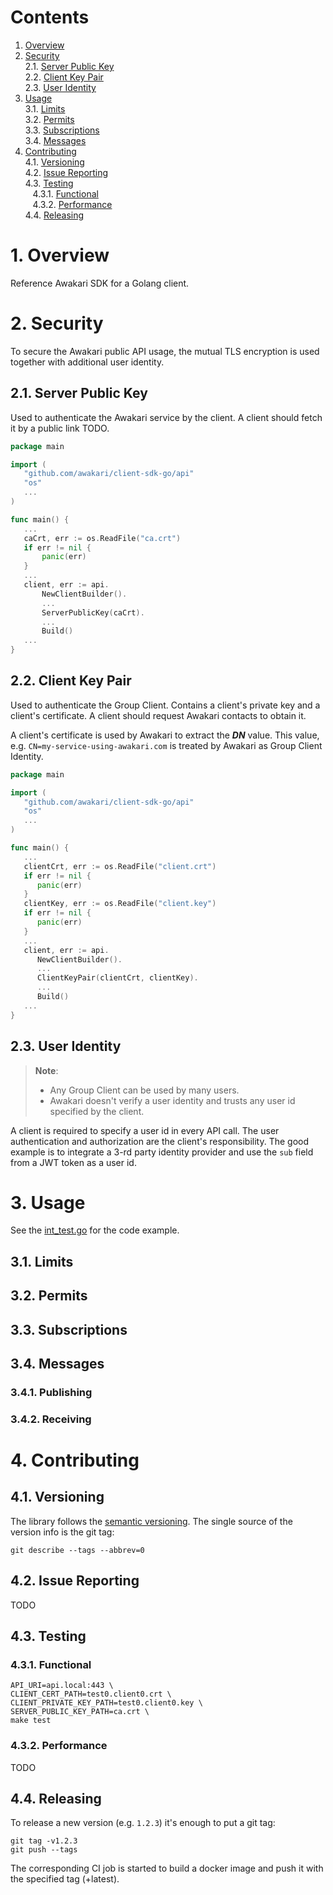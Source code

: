# Contents

1. [Overview](#1-overview)<br/>
2. [Security](#2-security)<br/>
   2.1. [Server Public Key](#21-server-public-key)<br/>
   2.2. [Client Key Pair](#22-client-key-pair)<br/>
   2.3. [User Identity](#23-user-identity)<br/>
3. [Usage](#3-usage)<br/>
   3.1. [Limits](#31-limits)<br/>
   3.2. [Permits](#32-permits)<br/>
   3.3. [Subscriptions](#33-subscriptions)<br/>
   3.4. [Messages](#34-messages)<br/>
4. [Contributing](#4-contributing)<br/>
   4.1. [Versioning](#41-versioning)<br/>
   4.2. [Issue Reporting](#42-issue-reporting)<br/>
   4.3. [Testing](#43-testing)<br/>
   &nbsp;&nbsp;&nbsp;4.3.1. [Functional](#431-functional)<br/>
   &nbsp;&nbsp;&nbsp;4.3.2. [Performance](#432-performance)<br/>
   4.4. [Releasing](#44-releasing)<br/>

# 1. Overview

Reference Awakari SDK for a Golang client.

# 2. Security

To secure the Awakari public API usage, the mutual TLS encryption is used together with additional user identity.

## 2.1. Server Public Key

Used to authenticate the Awakari service by the client. A client should fetch it by a public link TODO.

```go
package main

import (
   "github.com/awakari/client-sdk-go/api"
   "os"
   ...
)

func main() {
   ...
   caCrt, err := os.ReadFile("ca.crt")
   if err != nil {
	   panic(err)
   }
   ...
   client, err := api.
       NewClientBuilder().
       ...
       ServerPublicKey(caCrt).
       ...
       Build()
   ...
}
```

## 2.2. Client Key Pair

Used to authenticate the Group Client. Contains a client's private key and a client's certificate. A client should 
request Awakari contacts to obtain it. 

A client's certificate is used by Awakari to extract the ***DN*** value. This value, e.g. 
`CN=my-service-using-awakari.com` is treated by Awakari as Group Client Identity.

```go
package main

import (
   "github.com/awakari/client-sdk-go/api"
   "os"
   ...
)

func main() {
   ...
   clientCrt, err := os.ReadFile("client.crt")
   if err != nil {
      panic(err)
   }
   clientKey, err := os.ReadFile("client.key")
   if err != nil {
      panic(err)
   }
   ...
   client, err := api.
      NewClientBuilder().
      ...
      ClientKeyPair(clientCrt, clientKey).
      ...
      Build()
   ...
}
```

## 2.3. User Identity

> **Note**:
> 
> * Any Group Client can be used by many users.
> * Awakari doesn't verify a user identity and trusts any user id specified by the client.

A client is required to specify a user id in every API call. The user authentication and authorization are the client's 
responsibility. The good example is to integrate a 3-rd party identity provider and use the `sub` field from a JWT token 
as a user id.

# 3. Usage

See the [int_test.go](int_test.go) for the code example.

## 3.1. Limits

## 3.2. Permits

## 3.3. Subscriptions

## 3.4. Messages

### 3.4.1. Publishing

### 3.4.2. Receiving

# 4. Contributing

## 4.1. Versioning

The library follows the [semantic versioning](http://semver.org/).
The single source of the version info is the git tag:
```shell
git describe --tags --abbrev=0
```

## 4.2. Issue Reporting

TODO

## 4.3. Testing

### 4.3.1. Functional

```shell
API_URI=api.local:443 \
CLIENT_CERT_PATH=test0.client0.crt \
CLIENT_PRIVATE_KEY_PATH=test0.client0.key \
SERVER_PUBLIC_KEY_PATH=ca.crt \
make test
```

### 4.3.2. Performance

TODO

## 4.4. Releasing

To release a new version (e.g. `1.2.3`) it's enough to put a git tag:
```shell
git tag -v1.2.3
git push --tags
```

The corresponding CI job is started to build a docker image and push it with the specified tag (+latest).

